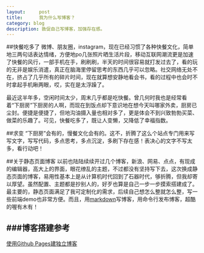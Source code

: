 ```yaml
---
layout:     post
title:      我为什么写博客？
category: blog
description: 敦促自己写博客，加强存在感。
---
```


##快餐吃多了
微博、朋友圈，instagram，现在已经习惯了各种快餐文化，简单地三两句话表达情绪，方便地po几张照片晒生活片段，移动互联网潮流更是加速了快餐的风行，一部手机在手，刷刷刷，半天的时间很容易就打发过去了，看的玩的无非是娱乐消遣，真正在脑海里停留思考的东西几乎可以忽略。社交网络无处不在，挤占了几乎所有的碎片时间，现在就算想安静地看会书，看的过程中也会时不时拿起手机瞅两眼，哎，实在是太浮躁了。

最近这半年多，空闲时间太少，周末几乎都是吃快餐。曾几何时我也是经常看着“下厨房”下厨房的人啊，而现在到饭点却下意识地在想今天叫哪家外卖，厨房已尘封。便捷是便捷了，但地沟油摄入量也相对多了，更是体会不到兴致勃勃买菜、做菜的乐趣了。可见，快餐吃多了，既让人变懒，又降低了幸福指数。

##求变
“下厨房”会有的，慢餐文化会有的。这不，折腾了这么个站点专门用来写写文字，写写代码，多点思考，多点沉淀，多刷下存在感！表决心的文字不写太多，看行动吧！

##关于静态页面博客
以前也陆陆续续开过几个博客，新浪、网易、点点，有现成的编辑器，高大上的界面，眼花缭乱的主题，不过都没有坚持写下去，这次换成静态页面的博客，易用性基本上是从计算机时代回到了石器时代，够折腾，但我却寄以厚望。虽然配置、主题都是抄别人的，好歹也算是自己一步一步摸索搭建成了。最主要的，静态页面满足了我可定制化的需求，后续自己想怎么整就怎么整，写一些前端demo也非常方便。而且，用[markdown][]写博客，用命令行发布博客，超酷的喔有木有！

###博客搭建参考
---
[使用Github Pages建独立博客][1]

[markdown]: http://wowubuntu.com/markdown
[1]: http://beiyuu.com/github-pages/